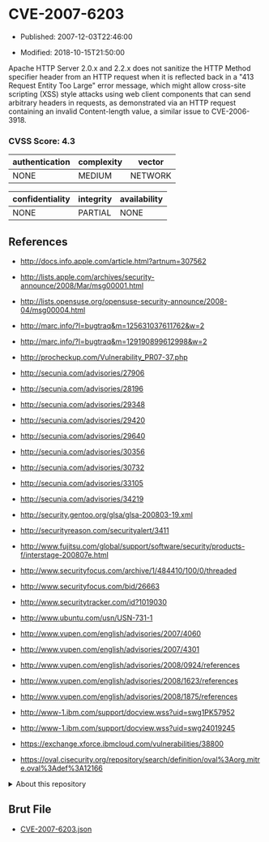 # CVE-2007-6203

- Published: 2007-12-03T22:46:00

- Modified: 2018-10-15T21:50:00

Apache HTTP Server 2.0.x and 2.2.x does not sanitize the HTTP Method specifier header from an HTTP request when it is reflected back in a "413 Request Entity Too Large" error message, which might allow cross-site scripting (XSS) style attacks using web client components that can send arbitrary headers in requests, as demonstrated via an HTTP request containing an invalid Content-length value, a similar issue to CVE-2006-3918.

### CVSS Score: **4.3**

| authentication | complexity | vector |
| --- | --- | --- |
| NONE | MEDIUM | NETWORK |

| confidentiality | integrity | availability |
| --- | --- | --- |
| NONE | PARTIAL | NONE |

## References

* http://docs.info.apple.com/article.html?artnum=307562

* http://lists.apple.com/archives/security-announce/2008/Mar/msg00001.html

* http://lists.opensuse.org/opensuse-security-announce/2008-04/msg00004.html

* http://marc.info/?l=bugtraq&m=125631037611762&w=2

* http://marc.info/?l=bugtraq&m=129190899612998&w=2

* http://procheckup.com/Vulnerability_PR07-37.php

* http://secunia.com/advisories/27906

* http://secunia.com/advisories/28196

* http://secunia.com/advisories/29348

* http://secunia.com/advisories/29420

* http://secunia.com/advisories/29640

* http://secunia.com/advisories/30356

* http://secunia.com/advisories/30732

* http://secunia.com/advisories/33105

* http://secunia.com/advisories/34219

* http://security.gentoo.org/glsa/glsa-200803-19.xml

* http://securityreason.com/securityalert/3411

* http://www.fujitsu.com/global/support/software/security/products-f/interstage-200807e.html

* http://www.securityfocus.com/archive/1/484410/100/0/threaded

* http://www.securityfocus.com/bid/26663

* http://www.securitytracker.com/id?1019030

* http://www.ubuntu.com/usn/USN-731-1

* http://www.vupen.com/english/advisories/2007/4060

* http://www.vupen.com/english/advisories/2007/4301

* http://www.vupen.com/english/advisories/2008/0924/references

* http://www.vupen.com/english/advisories/2008/1623/references

* http://www.vupen.com/english/advisories/2008/1875/references

* http://www-1.ibm.com/support/docview.wss?uid=swg1PK57952

* http://www-1.ibm.com/support/docview.wss?uid=swg24019245

* https://exchange.xforce.ibmcloud.com/vulnerabilities/38800

* https://oval.cisecurity.org/repository/search/definition/oval%3Aorg.mitre.oval%3Adef%3A12166

<details>
<summary>About this repository</summary> 

  This repository is part of the project [Live Hack CVE](https://github.com/Live-Hack-CVE). Main website can be found [www.live-hack.org](https://www.live-hack.org) 
  
  Made by [Sn0wAlice](https://github.com/Sn0wAlice) for the people that care about security and need to have a feed of the latest CVEs. Hope you enjoy it, don't forget to star the repo and follow me on [Twitter](https://twitter.com/Sn0wAlice) and [Github](https://github.com/Sn0wAlice). And that is my [personnal website](https://www.alice-snow.me/)

  - [Home Page](https://github.com/Live-Hack-CVE)
  - [Framework](https://github.com/Live-Hack-CVE/cve-framework)
  - [CVE database](https://github.com/Live-Hack-CVE/full_database)
  - [Changelog](https://github.com/Live-Hack-CVE/Changelog)
</details>

## Brut File

* [CVE-2007-6203.json](https://raw.githubusercontent.com/Live-Hack-CVE/full_database/main/cves/2007/CVE-2007-6203.json)

